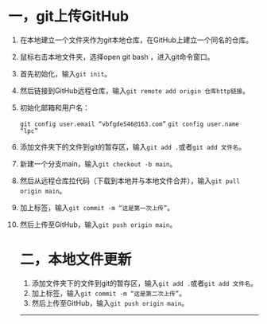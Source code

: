 # 一，git上传GitHub

1. 在本地建立一个文件夹作为git本地仓库，在GitHub上建立一个同名的仓库。

2. 鼠标右击本地文件夹，选择open git bash ，进入git命令窗口。

3. 首先初始化，输入`git init`。

4. 然后链接到GitHub远程仓库，输入`git remote add origin 仓库http链接`。

5. 初始化邮箱和用户名：

   `git config user.email “vbfgde546@163.com”`
   `git config user.name “lpc”`

6. 添加文件夹下的文件到git的暂存区，输入`git add .`或者`git add 文件名`。

7. 新建一个分支main，输入`git checkout -b main`。

8. 然后从远程仓库拉代码（下载到本地并与本地文件合并），输入`git pull origin main`。

9. 加上标签，输入`git commit -m “这是第一次上传”`。

10. 然后上传至GitHub，输入`git push origin main`。

    # 二，本地文件更新

    1. 添加文件夹下的文件到git的暂存区，输入`git add .`或者`git add 文件名`。
    2. 加上标签，输入`git commit -m “这是第二次上传”`。
    3. 然后上传至GitHub，输入`git push origin main`。
    
    ---
    
    